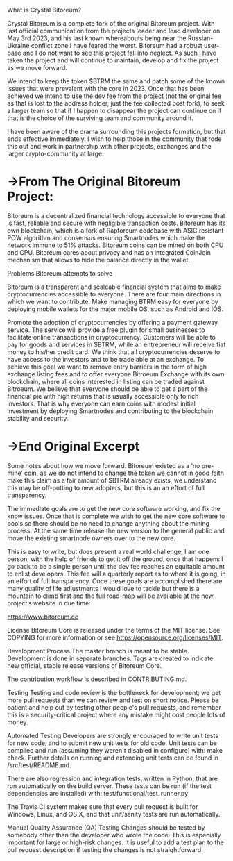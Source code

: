 What is Crystal Bitoreum?

Crystal Bitoreum is a complete fork of the original Bitoreum project. With last official communication from the projects leader and lead developer on May 3rd 2023, and his last known whereabouts being near the Russian-Ukraine conflict zone I have feared the worst. Bitoreum had a robust user-base and I do not want to see this project fall into neglect. As such I have taken the project and will continue to maintain, develop and fix the project as we move forward.

We intend to keep the token $BTRM the same and patch some of the known issues that were prevalent with the core in 2023. Once that has been achieved we intend to use the dev fee from the project (not the original fee as that is lost to the address holder, just the fee collected post fork), to seek a larger team so that if I happen to disappear the project can continue on if that is the choice of the surviving team and community around it.

I have been aware of the drama surrounding this projects formation, but that ends effective immediately. I wish to help those in the community that rode this out and work in partnership with other projects, exchanges and the larger crypto-community at large.

->From The Original Bitoreum Project:
=

Bitoreum is a decentralized financial technology accessible to everyone that is fast, reliable and secure with negligible transaction costs. Bitoreum has its own blockchain, which is a fork of Raptoreum codebase with ASIC resistant POW algorithm and consensus ensuring Smartnodes which make the network immune to 51% attacks. Bitoreum coins can be mined on both CPU and GPU. Bitoreum cares about privacy and has an integrated CoinJoin mechanism that allows to hide the balance directly in the wallet.

Problems Bitoreum attempts to solve

Bitoreum is a transparent and scaleable financial system that aims to make cryptocurrencies accessible to everyone. There are four main directions in which we want to contribute.
Make managing BTRM easy for everyone by deploying mobile wallets for the major mobile OS, such as Android and IOS.

Promote the adoption of cryptocurrencies by offering a payment gateway service. The service will provide a free plugin for small businesses to facilitate online transactions in cryptocurrency. Customers will be able to pay for goods and services in $BTRM, while an entrepreneur will receive fiat money to his/her credit card.
We think that all cryptocurrencies deserve to have access to the investors and to be trade able at an exchange. To achieve this goal we want to remove entry barriers in the form of high exchange listing fees and to offer everyone Bitroeum Exchange with its own blockchain, where all coins interested in listing can be traded against Bitroeum.
We believe that everyone should be able to get a part of the financial pie with high returns that is usually accessible only to rich investors. That is why everyone can earn coins with modest initial investment by deploying Smartnodes and contributing to the blockchain stability and security.

->End Original Excerpt
=

Some notes about how we move forward. Bitoreum existed as a ‘no pre-mine’ coin, as we do not intend to change the token we cannot in good faith make this claim as a fair amount of $BTRM already exists, we understand this may be off-putting to new adopters, but this is an an effort of full transparency. 

The immediate goals are to get the new core software working, and fix the know issues. Once that is complete we wish to get the new core software to pools so there should be no need to change anything about the mining process. At the same time release the new version to the general public and move the existing smartnode owners over to the new core.

This is easy to write, but does present a real world challenge, I am one person, with the help of friends to get it off the ground, once that happens I go back to be a single person until the dev fee reaches an equitable amount to enlist developers. This fee will a quarterly report as to where it is going, in an effort of full transparency. Once these goals are accomplished there are many quality of life adjustments I would love to tackle but there is a mountain to climb first and the full road-map will be available at the new project’s website in due time:

https://www.bitoreum.cc

License Bitoreum Core is released under the terms of the MIT license. See COPYING for more information or see https://opensource.org/licenses/MIT.

Development Process The master branch is meant to be stable. Development is done in separate branches. Tags are created to indicate new official, stable release versions of Bitoreum Core.

The contribution workflow is described in CONTRIBUTING.md.

Testing Testing and code review is the bottleneck for development; we get more pull requests than we can review and test on short notice. Please be patient and help out by testing other people's pull requests, and remember this is a security-critical project where any mistake might cost people lots of money.

Automated Testing Developers are strongly encouraged to write unit tests for new code, and to submit new unit tests for old code. Unit tests can be compiled and run (assuming they weren't disabled in configure) with: make check. Further details on running and extending unit tests can be found in /src/test/README.md.

There are also regression and integration tests, written in Python, that are run automatically on the build server. These tests can be run (if the test dependencies are installed) with: test/functional/test_runner.py

The Travis CI system makes sure that every pull request is built for Windows, Linux, and OS X, and that unit/sanity tests are run automatically.

Manual Quality Assurance (QA) Testing Changes should be tested by somebody other than the developer who wrote the code. This is especially important for large or high-risk changes. It is useful to add a test plan to the pull request description if testing the changes is not straightforward.
